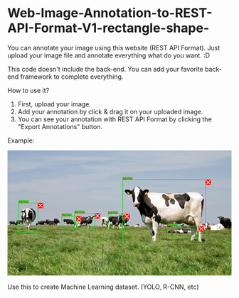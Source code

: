 # Web-Image-Annotation-to-REST-API-Format-V1-rectangle-shape-
You can annotate your image using this website (REST API Format). Just upload your image file and annotate everything what do you want. :D

This code doesn't include the back-end. You can add your favorite back-end framework to complete everything.

How to use it?

1. First, upload your image.
2. Add your annotation by click & drag it on your uploaded image.
3. You can see your annotation with REST API Format by clicking the "Export Annotations" button.

Example:

![plot](./example/example-1.jpg)

Use this to create Machine Learning dataset. (YOLO, R-CNN, etc)
